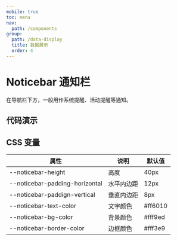```yaml
---
mobile: true
toc: menu
nav:
  path: /components
group:
  path: /data-display
  title: 数据展示
  order: 4
---
```

# Noticebar 通知栏

在导航栏下方，一般用作系统提醒、活动提醒等通知。

## 代码演示

<code src="./demo/demo1.tsx"></code>

<API src="./Noticebar.tsx"></API>

## CSS 变量

| 属性 | 说明 | 默认值
| - | - | -
| --noticebar-height |高度| 40px
| --noticebar-padding-horizontal | 水平内边距 | 12px
| --noticebar-paddign-vertical | 垂直内边距 | 8px
| --noticebar-text-color | 文字颜色 | #ff6010
| --noticebar-bg-color | 背景颜色 | #fff9ed
| --noticebar-border-color | 边框颜色 | #fff3e9

